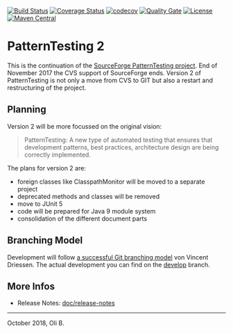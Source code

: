 [![Build Status](https://travis-ci.org/oboehm/PatternTesting2.svg?branch=develop)](https://travis-ci.org/oboehm/PatternTesting2)
[![Coverage Status](https://coveralls.io/repos/github/oboehm/PatternTesting2/badge.svg?branch=develop)](https://coveralls.io/github/oboehm/PatternTesting2)
[![codecov](https://codecov.io/gh/oboehm/PatternTesting2/branch/develop/graph/badge.svg)](https://codecov.io/gh/oboehm/PatternTesting2/branch/develop)
[![Quality Gate](https://sonarcloud.io/api/project_badges/measure?metric=alert_status&project=org.patterntesting:patterntesting-parent:develop)](https://sonarcloud.io/dashboard?id=org.patterntesting%3Apatterntesting-parent%3Adevelop)
[![License](https://img.shields.io/badge/License-Apache%202.0-blue.svg)](http://www.apache.org/licenses/LICENSE-2.0.html)
[![Maven Central](https://maven-badges.herokuapp.com/maven-central/org.patterntesting/patterntesting-parent/badge.svg)](https://maven-badges.herokuapp.com/maven-central/org.patterntesting/patterntesting-parent)

# PatternTesting 2

This is the continuation of the [SourceForge PatternTesting project](https://sourceforge.net/projects/patterntesting/).
End of November 2017 the CVS support of SourceForge ends.
Version 2 of PatternTesting is not only a move from CVS to GIT but also a restart and restructuring of the project.


## Planning

Version 2 will be more focussed on the original vision:

> PatternTesting:
> A new type of automated testing that ensures that development patterns, best practices, architecture design are being correctly implemented.

The plans for version 2 are:

* foreign classes like ClasspathMonitor will be moved to a separate project
* deprecated methods and classes will be removed
* move to JUnit 5
* code will be prepared for Java 9 module system
* consolidation of the different document parts


## Branching Model

Development will follow [a successful Git branching model](http://nvie.com/posts/a-successful-git-branching-model/) von Vincent Driessen.
The actual development you can find on the [develop](https://github.com/oboehm/PatternTesting2/tree/develop) branch.


## More Infos

* Release Notes: [doc/release-notes](doc/release-notes.adoc)

---
October 2018,
Oli B.

